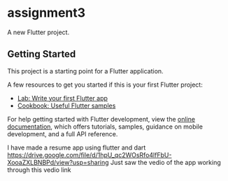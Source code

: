 # assignment3

A new Flutter project.

## Getting Started

This project is a starting point for a Flutter application.

A few resources to get you started if this is your first Flutter project:

- [Lab: Write your first Flutter app](https://docs.flutter.dev/get-started/codelab)
- [Cookbook: Useful Flutter samples](https://docs.flutter.dev/cookbook)

For help getting started with Flutter development, view the
[online documentation](https://docs.flutter.dev/), which offers tutorials,
samples, guidance on mobile development, and a full API reference.

I have made a resume app using flutter and dart 
https://drive.google.com/file/d/1hpU_qc2WOsRfo4lfFbU-XooaZXLBNBPd/view?usp=sharing 
Just saw the vedio of the app working through this vedio link
